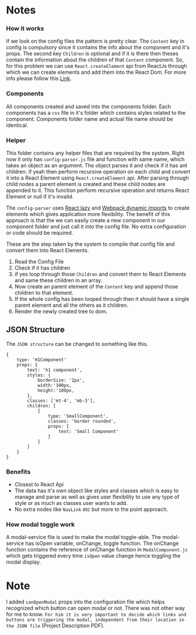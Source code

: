 # Notes

### How it works
If we look on the config files the pattern is pretty clear. The `Content` key in config is compulsory since it contains the info about the component and it's props. The second key `Children` is optional and if it is there then theses contain the information about the children of that `Content` component.
So, for this problem we can use `React.createElement` api from ReactJs through which we can create elements and add them into the React Dom. For more info please follow this [Link](https://reactjs.org/docs/react-api.html#createelement).

### Components
All components created and saved into the components folder. Each components has a `css` file in it's folder which contains styles related to the component. Components folder name and actual file name should be identical.

### Helper
This folder contains any helper files that are required by the system. Right now it only has `config-parser.js` file and function with same name, which takes an object as an argument. The object parses it and check if it has ant children. if yeah then perform recursive operation on each child and convert it into a React Element using `React.createElement` api. After parsing through child nodes a parent element is created and these child nodes are appended to it. This function perform recursive operation and returns React Element or null if it's invalid.

The `config-parser` uses [React lazy](https://reactjs.org/docs/code-splitting.html#reactlazy) and [Webpack dynamic imports](https://webpack.js.org/guides/code-splitting/) to create elements which gives application more flexibility. The benefit of this approach is that the we can easily create a new component in our component folder and just call it into the config file. No extra configuration or code should be required.

These are the step taken by the system to compile that config file and convert them into React Elements.

1. Read the Config File
2. Check if it has children
3. if yes loop through those `Children` and convert them to React Elements and same these children in an array.
4. Now create an parent element of the `Content` key and append those children to that element.
5. If the whole config has been looped through then it should have a single parent element and all the others as it children.
6. Render the newly created tree to dom.


## JSON Structure
The `JSON structure` can be changed to something like this.

```
{
	type: 'H1Component'
	props: {
		text: 'h1 component',
		styles: {
			borderSize: '2px',
			width:'100px,
			height:'100px,
		},
		classes: ['mt-4', 'mb-3'],
		children: [
			{
				type: 'SmallComponent',
				classes: 'border rounded',
				props: {
					text: 'Small Component'
				}
			}
		]
	}
}
```
### Benefits
* Closest to React Api
* The data has it's own object like styles and classes which is easy to manage and parse as well as gives user flexibility to use any type of style or as much as classes user wants to add.
* No extra nodes like `NavLink` etc but more to the point approach.

### How modal toggle work
A modal-service file is used to make the modal toggle-able. The modal-service has isOpen variable, onChange, toggle function. The onChange function contains the reference of onChange function in `ModalComponent.js` which gets triggered every time `isOpen` value change hence toggling the modal display.


# Note
I added `canOpenModal` props into the configuration file which helps recognized which button can open modal or not. There was not other way for me to know. `For him it is very important to decide which links and buttons are triggering the modal, independent from their location in the JSON file` (Project Description PDF).
